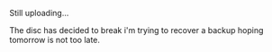 Still uploading...

The disc has decided to break i'm trying to recover a backup hoping tomorrow is not too late.
